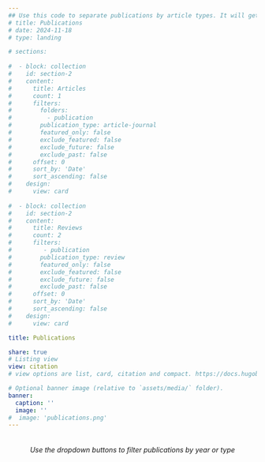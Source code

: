 ```yaml
---
## Use this code to separate publications by article types. It will get rid of search bar though.
# title: Publications
# date: 2024-11-18
# type: landing

# sections:
  
#  - block: collection
#    id: section-2
#    content:
#      title: Articles
#      count: 1
#      filters:
#        folders:
#          - publication
#        publication_type: article-journal
#        featured_only: false
#        exclude_featured: false
#        exclude_future: false
#        exclude_past: false
#      offset: 0
#      sort_by: 'Date'
#      sort_ascending: false
#    design:
#      view: card
  
#  - block: collection
#    id: section-2
#    content:
#      title: Reviews
#      count: 2
#      filters:
#         - publication
#        publication_type: review
#        featured_only: false
#        exclude_featured: false
#        exclude_future: false
#        exclude_past: false
#      offset: 0
#      sort_by: 'Date'
#      sort_ascending: false
#    design:
#      view: card

title: Publications

share: true
# Listing view
view: citation
# view options are list, card, citation and compact. https://docs.hugoblox.com/getting-started/page-builder/#listing-view

# Optional banner image (relative to `assets/media/` folder).
banner:
  caption: ''
  image: ''
#  image: 'publications.png'
---
```

<div style="height: 20px; display: block;"></div>
<center><i>Use the dropdown buttons to filter publications by year or type</i></b></center>
<div style="height: 30px; display: block;"></div>


